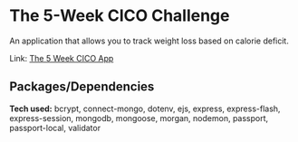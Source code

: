 
# The 5-Week CICO Challenge
An application that allows you to track weight loss based on calorie deficit.

Link: [The 5 Week CICO App](https://fiveweekchallengev6.herokuapp.com/)
## Packages/Dependencies

**Tech used:** bcrypt, connect-mongo, dotenv, ejs, express, express-flash, express-session, mongodb, mongoose, morgan, nodemon, passport, passport-local, validator


